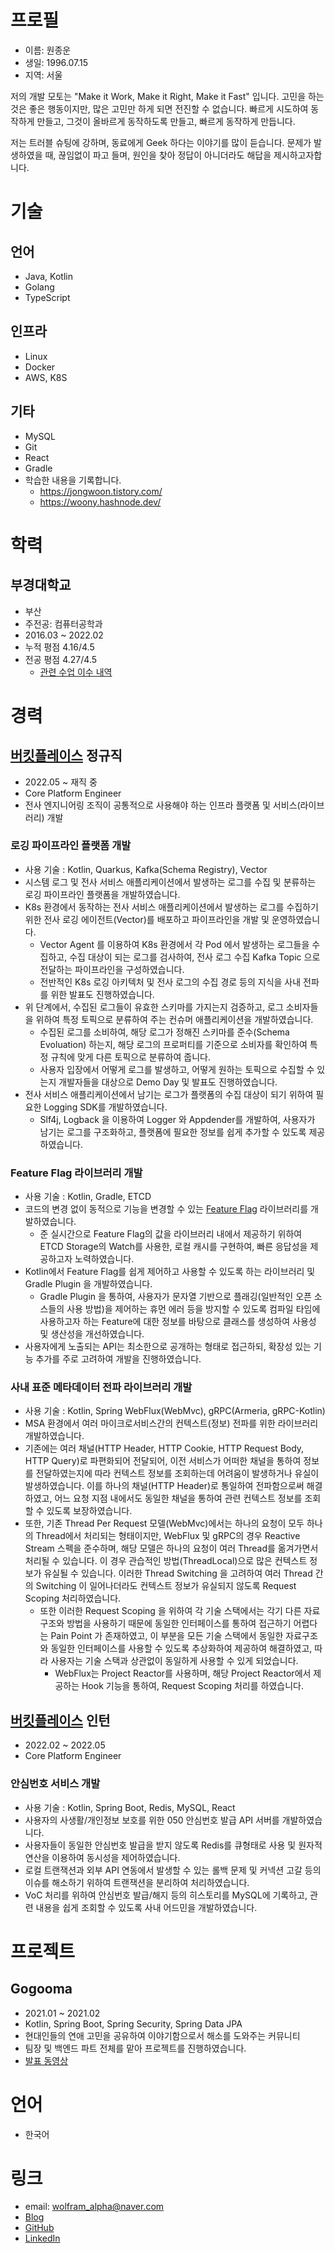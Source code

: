 # 프로필

- 이름: 원종운
- 생일: 1996.07.15
- 지역: 서울

저의 개발 모토는 "Make it Work, Make it Right, Make it Fast" 입니다. 고민을 하는 것은 좋은 행동이지만, 많은 고민만 하게 되면 전진할 수 없습니다. 빠르게 시도하여 동작하게 만들고, 그것이 올바르게 동작하도록 만들고, 빠르게 동작하게 만듭니다. 

저는 트러블 슈팅에 강하며, 동료에게 Geek 하다는 이야기를 많이 듣습니다. 문제가 발생하였을 때, 끊임없이 파고 들며, 원인을 찾아 정답이 아니더라도 해답을 제시하고자합니다.

# 기술

## 언어

- Java, Kotlin
- Golang
- TypeScript

## 인프라

- Linux
- Docker
- AWS, K8S

## 기타

- MySQL
- Git
- React
- Gradle
- 학습한 내용을 기록합니다.
  - <https://jongwoon.tistory.com/>
  - <https://woony.hashnode.dev/>

# 학력

## 부경대학교

- 부산
- 주전공: 컴퓨터공학과
- 2016.03 ~ 2022.02
- 누적 평점 4.16/4.5
- 전공 평점 4.27/4.5
  - [관련 수업 이수 내역](./COURSE.md)

# 경력

## [버킷플레이스](https://www.bucketplace.com/) 정규직

- 2022.05 ~ 재직 중
- Core Platform Engineer
- 전사 엔지니어링 조직이 공통적으로 사용해야 하는 인프라 플랫폼 및 서비스(라이브러리) 개발

### 로깅 파이프라인 플랫폼 개발

- 사용 기술 : Kotlin, Quarkus, Kafka(Schema Registry), Vector
- 시스템 로그 및 전사 서비스 애플리케이션에서 발생하는 로그를 수집 및 분류하는 로깅 파이프라인 플랫폼을 개발하였습니다.
- K8s 환경에서 동작하는 전사 서비스 애플리케이션에서 발생하는 로그를 수집하기 위한 전사 로깅 에이전트(Vector)를 배포하고 파이프라인을 개발 및 운영하였습니다.
   - Vector Agent 를 이용하여 K8s 환경에서 각 Pod 에서 발생하는 로그들을 수집하고, 수집 대상이 되는 로그를 검사하여, 전사 로그 수집 Kafka Topic 으로 전달하는 파이프라인을 구성하였습니다.
   - 전반적인 K8s 로깅 아키텍처 및 전사 로그의 수집 경로 등의 지식을 사내 전파를 위한 발표도 진행하였습니다.
- 위 단계에서, 수집된 로그들이 유효한 스키마를 가지는지 검증하고, 로그 소비자들을 위하여 특정 토픽으로 분류하여 주는 컨슈머 애플리케이션을 개발하였습니다.
   - 수집된 로그를 소비하여, 해당 로그가 정해진 스키마를 준수(Schema Evoluation) 하는지, 해당 로그의 프로퍼티를 기준으로 소비자를 확인하여 특정 규칙에 맞게 다른 토픽으로 분류하여 줍니다.
   - 사용자 입장에서 어떻게 로그를 발생하고, 어떻게 원하는 토픽으로 수집할 수 있는지 개발자들을 대상으로 Demo Day 및 발표도 진행하였습니다.
- 전사 서비스 애플리케이션에서 남기는 로그가 플랫폼의 수집 대상이 되기 위하여 필요한 Logging SDK를 개발하였습니다.
   - Slf4j, Logback 을 이용하여 Logger 와 Appdender를 개발하여, 사용자가 남기는 로그를 구조화하고, 플랫폼에 필요한 정보를 쉽게 추가할 수 있도록 제공하였습니다.

### Feature Flag 라이브러리 개발

- 사용 기술 : Kotlin, Gradle, ETCD
- 코드의 변경 없이 동적으로 기능을 변경할 수 있는 [Feature Flag](https://martinfowler.com/articles/feature-toggles.html) 라이브러리를 개발하였습니다.
  - 준 실시간으로 Feature Flag의 값을 라이브러리 내에서 제공하기 위하여 ETCD Storage의 Watch를 사용한, 로컬 캐시를 구현하여, 빠른 응답성을 제공하고자 노력하였습니다.
- Kotlin에서 Feature Flag를 쉽게 제어하고 사용할 수 있도록 하는 라이브러리 및 Gradle Plugin 을 개발하였습니다.
  - Gradle Plugin 을 통하여, 사용자가 문자열 기반으로 플래깅(일반적인 오픈 소스들의 사용 방법)을 제어하는 휴먼 에러 등을 방지할 수 있도록 컴파일 타임에 사용하고자 하는 Feature에 대한 정보를 바탕으로 클래스를 생성하여 사용성 및 생산성을 개선하였습니다.
- 사용자에게 노출되는 API는 최소한으로 공개하는 형태로 접근하되, 확장성 있는 기능 추가를 주로 고려하여 개발을 진행하였습니다.

### 사내 표준 메타데이터 전파 라이브러리 개발

- 사용 기술 : Kotlin, Spring WebFlux(WebMvc), gRPC(Armeria, gRPC-Kotlin)
- MSA 환경에서 여러 마이크로서비스간의 컨텍스트(정보) 전파를 위한 라이브러리 개발하였습니다.
- 기존에는 여러 채널(HTTP Header, HTTP Cookie, HTTP Request Body, HTTP Query)로 파편화되어 전달되어, 이전 서비스가 어떠한 채널을 통하여 정보를 전달하였는지에 따라 컨텍스트 정보를 조회하는데 어려움이 발생하거나 유실이 발생하였습니다. 이를 하나의 채널(HTTP Header)로 통일하여 전파함으로써 해결하였고, 어느 요청 지점 내에서도 동일한 채널을 통하여 관련 컨텍스트 정보를 조회할 수 있도록 보장하였습니다.
- 또한, 기존 Thread Per Request 모델(WebMvc)에서는 하나의 요청이 모두 하나의 Thread에서 처리되는 형태이지만, WebFlux 및 gRPC의 경우 Reactive Stream 스펙을 준수하며, 해당 모델은 하나의 요청이 여러 Thread를 옮겨가면서 처리될 수 있습니다. 이 경우 관습적인 방법(ThreadLocal)으로 많은 컨텍스트 정보가 유실될 수 있습니다. 이러한 Thread Switching 을 고려하여 여러 Thread 간의 Switching 이 일어나더라도 컨텍스트 정보가 유실되지 않도록 Request Scoping 처리하였습니다.
   - 또한 이러한 Request Scoping 을 위하여 각 기술 스택에서는 각기 다른 자료구조와 방법을 사용하기 때문에 동일한 인터페이스를 통하여 접근하기 어렵다는 Pain Point 가 존재하였고, 이 부분을 모든 기술 스택에서 동일한 자료구조와 동일한 인터페이스를 사용할 수 있도록 추상화하여 제공하여 해결하였고, 따라 사용자는 기술 스택과 상관없이 동일하게 사용할 수 있게 되었습니다.
      - WebFlux는 Project Reactor를 사용하며, 해당 Project Reactor에서 제공하는 Hook 기능을 통하여, Request Scoping 처리를 하였습니다.

## [버킷플레이스](https://www.bucketplace.com/) 인턴

- 2022.02 ~ 2022.05
- Core Platform Engineer

### 안심번호 서비스 개발

- 사용 기술 : Kotlin, Spring Boot, Redis, MySQL, React
- 사용자의 사생활/개인정보 보호를 위한 050 안심번호 발급 API 서버를 개발하였습니다.
- 사용자들이 동일한 안심번호 발급을 받지 않도록 Redis를 큐형태로 사용 및 원자적 연산을 이용하여 동시성을 제어하였습니다.
- 로컬 트랜잭션과 외부 API 연동에서 발생할 수 있는 롤백 문제 및 커넥션 고갈 등의 이슈를 해소하기 위하여 트랜잭션을 분리하여 처리하였습니다.
- VoC 처리를 위하여 안심번호 발급/해지 등의 히스토리를 MySQL에 기록하고, 관련 내용을 쉽게 조회할 수 있도록 사내 어드민을 개발하였습니다.


# 프로젝트

## Gogooma

- 2021.01 ~ 2021.02
- Kotlin, Spring Boot, Spring Security, Spring Data JPA
- 현대인들의 연애 고민을 공유하여 이야기함으로서 해소를 도와주는 커뮤니티
- 팀장 및 백엔드 파트 전체를 맡아 프로젝트를 진행하였습니다.
- [발표 동영상](https://youtu.be/shzG5MkYtOM?t=2651)

# 언어

- 한국어

# 링크

- email: <wolfram_alpha@naver.com>
- [Blog](https://jongwoon.tistory.com/)
- [GitHub](https://github.com/WonJongWoon)
- [LinkedIn](https://www.linkedin.com/in/woony-won/)
